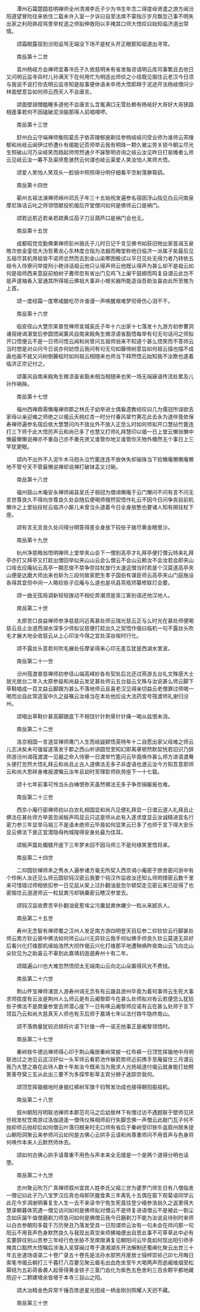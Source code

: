 <!-- { "loadSidebar": true } -->
　　潭州石霜楚圆慈明禅师全州清湘李氏子少为书生年念二得度母贤遣之游方闻汾阳道望冒险往来依住二载未许入室一夕诉曰自至法席不蒙指示岁月飘忽己事不明失出家之利阳熟视骂詈举杖逐之师拟伸救阳以手掩其口师大悟叹曰始知临济道出常情。

　　颂霜眠露宿到汾阳诟骂无端没下场不是杖头开正眼那知祖道出寻常。

　　南岳第十二世

　　袁州杨岐方会禅师宜春冷氏子久依慈明未有省发每咨请明云库司事繁且去他日又问明云监寺异时儿孙满天下在何用忙为明适出师侦之小径既见搊住云老汉今日须与我说不说打你去明云监寺知是般事便休语未卒师大悟即拜于泥途开法杨岐僧问少林面壁意旨如何师云西天人不会唐言。

　　颂面壁胡僧瞌睡多道他不会唐言么含冤满口无雪处赖有杨岐好大哥好大哥狭路相逢事若何不因磕破泥涂脑那得人前唱哩啰。

　　南岳第十三世

　　舒州白云守端禅师衡阳葛氏子依茶陵郁披剃往参杨岐岐问受业师为谁师云茶陵郁和尚岐云闻伊过桥遭仆有偈能记否师举云我有明珠一颗久被尘劳关锁今朝尘尽光生照破山河万朵岐笑而趋起师愕然通夕不寐黎明咨询之岐云汝见昨日打驱傩者么师云见岐云汝一筹不及渠师愈骇然云何谓也岐云渠爱人笑汝怕人笑师大悟。

　　颂爱人笑怕人笑双头一脸镜中照照得分明仔细看平空射落翀霄鹞。

　　南岳第十四世

　　蕲州五祖法演禅师绵州邓氏子年三十五始祝发遍参名宿因浮山指见白云问南泉摩尼珠话云叱之师领悟献投机偈后开堂僧问如何是佛师云口是祸门。

　　颂若远若近若亲若疏黄瓜茄子刀豆葫芦口是祸门会也无。

　　南岳第十五世

　　成都昭觉克勤佛果禅师彭州骆氏子儿时日记千言见佛书如获旧物出家首谒玉泉皓次依金銮信大沩哲黄龙心东林度佥指为法器而晦堂称他日临济一派属子矣最后见五祖尽其机用祖皆不诺师忿然而去到金山染寒困极试以平日见处无得力者乃转依五祖令入侍寮问举提刑小艳诗话祖云他只认得声师云他既认得声为甚么却不是祖云如何是祖师西来意庭前柏树子聻师忽有省出门见鸡飞上阑干鼓翅而鸣复自谓云此岂不是声遂袖香入室通其所得祖云佛祖大事非小根劣器所能造诣吾助汝喜由此所至推为上首。

　　颂一度经霜一度寒咸酸吃尽许谁谩一声唤醒艰难梦彻骨伤心泪不干。

　　南岳第十六世

　　临安径山大慧宗杲普觉禅师宣城奚氏子年十六出家十七落发十九游方初参曹洞诸宿继谒湛堂后参圆悟闻薰风自南来殿角生微凉语省豁悟每举有句无句话问之师拟开口悟便云不是一日师问悟云闻和尚曾问五祖师翁来不知道个甚么悟笑而不答师云当时想是对众问今日说亦何妨悟云我问有句无句如藤倚树意旨如何祖云描也描不成画也画不就又问树倒藤枯时如何祖云相随来也师当下释然悟云始知我不汝欺也遂着临济正宗记付之。

　　颂薰风自南来殿角生微凉虽省豁未相当相随来也笑一场无端寐语传流处累及儿孙作祸殃。

　　南岳第十七世

　　福州西禅鼎需懒庵禅师郡之林氏子幼举进士偶看遗教经叹曰几为儒冠所误欲去家母以亲迎难之师绝之以偈云夭桃红杏一时分付春风翠竹黄花此去永为道伴竟依保寿禅师遍参名宿后依大慧慧问内不放出外不放入正恁么时如何师拟开口慧拈竹篦连打三下师于此大悟厉声云和尚已多了也慧又打师礼拜慧印以偈一日上堂云懒翁懒中懒最懒懒说禅亦不重自己亦不重先贤又谁管你地又谁管你天物外翛然无个事日上三竿犹更眠。

　　颂内不出外不入泥牛木马抱头泣竹篦连连不放休失却骊珠当下拾懒庵懒懒庵懒地不管兮天不管最懒说禅却说禅打破钵盂又讨碗。

　　南岳第十八世

　　福州鼓山木庵安永禅师闽县吴氏子弱冠为僧谒懒庵于云门懒问不问有言不问无言世尊良久不得向世尊良久处会随后便喝师倏然契悟作礼云不因今日问争丧目前机懒许之上堂拈拄杖云临济小厮儿未曾当头道着今日全身放憨也要诸人知有掷拄杖下座。

　　颂有言无言良久处问得分明答得差全身放下较些子拨尽黄金眼里沙。

　　南岳第十九世

　　杭州净慈晦翁悟明禅师上堂举夹山会下一僧到高亭才礼拜亭便打僧云特来礼拜亭亦打又拜亭又打趁出僧回举似夹山山云会么僧云不会山云赖汝不会汝若会即夹山口哑去应庵拈云高亭一期忍俊不禁争奈拄杖放行太速这僧当时若是个汉莫道高亭夹山便是达磨大师出来也斩为三段何故家肥生孝子国伯有谋臣师云高亭夹山门庭施设各得其宜但中间一人略较些子应庵与么道也是巩县茶瓶师纂修联灯会要。

　　颂一曲无弦局调新轻轻拨动不相伦弄潮须是吴江客别语还他汉地人。

　　南岳第二十世

　　太原苦口良益禅师参净慈慈问近离甚处师云瑞光慈云正与么时光在甚处师便喝慈云且止汝道西湖水深多少师拟议慈便打趁出久之契悟作偈曰临机一句不露丝头吹毛才展大地全收慈云从上心印汝今得之宜处深谷俟时行化。

　　颂不露丝头意若何吹毛展处任摩挲得来心印无差互犹是西湖水里波。

　　南岳第二十一世

　　汾州筏渡普慈禅师初参径山端高峰妙各有契处后北还过燕游五台礼文殊感大士放光居台二年入太原参益和尚益云发足甚处师云五台益云文殊与汝说甚么师云脚下草鞋唱成一百文益云脚跟为甚么不落地师云且喜老汉见得亲切益云老僧罪过师喝一喝而出自此常造室中久之益嘱云汝缘当在本处他后设大法药宜号筏渡师礼谢归汾州。

　　颂唱出草鞋价甚高脚跟底下不相饶针针刺骨针针痛一喝从兹恨未消。

　　南岳第二十二世

　　洛京相国一言道显禅师鹰门人生而岐嶷颖悟英特年十二自愿出家父母难之师云儿志决矣未可强留遂落发于郡之西山听讲圆觉至知幻即离章顿然默契恍若旧识乃辞师游汾州谒筏渡渡一见器之命入侍寮一日渡举竹篦问云毕竟唤作甚么师方进语渡蓦头便打忽然大悟礼拜云和尚且止古人道佛法无多子非虚语也渡云汝今方知吾意耶师云和尚大恩碎身难报渡嘱云汝年且幼时至理彰师执劳座下一十七载。

　　颂十七年前事可怜当头白棒恨弥天虽然佛法无多子争奈捐躯报也难。

　　南岳第二十三世

　　西京小庵行密禅师初以白衣礼相国显和尚凡见便礼拜显一日谓云道人礼拜且止佛法在甚处师方举首忽闻板声鸣显云只这是师从此有入遂求度显云汝诚精进宜名行密力参三年显举马祖三不是语未绝师云毕竟如何显笑云已多了也师于言下得大安乐显云佛法下衰正宜潜隐毋拘城隍得安身处最为佳耳。

　　颂板声震处髑髅开座下三年梦未回不因马师三不是何缘笑里悟将来。

　　南岳第二十四世

　　二仰圆钦禅师禾之秀水人遍参诸方毫无所契入西京谒小庵密于旅舍密问浙中有个伶俐人汝还见么师云圆钦钝汉密云我要个钝汉作监收汝还知么师罔措密云数千里来可惜错过师相依扣参一日见鼠从架上过扑翻油瓮忽尔顿契走见密云某已捉得了也密搊住云道道师云一粒鼠粪污却锅羹密云瞎汉参堂去。

　　颂钝汉监收费苦辛扑翻油瓮惹埃尘污羹鼠粪休嫌少一粒从来腻杀人。

　　南岳第二十五世

　　寿州无念智有禅师蜀之汉州人发足南方游四明登天目后参二仰钦钦云行脚甚处师云南方钦云彼中佛法如何师云山川无异钦云我手何似佛手师良久钦云莫道无异好后看兴化打维那机缘始浩然大彻作偈云兴化打维那平地遭殃祸昨夜南山云飞向北山朵钦见为之助喜云不辜到此嘉靖初迤逦寿州十有二年。

　　颂踏遍山川也大难忽然悟彻太无端南山云向北山朵赢得风光不费钱。

　　南岳第二十六世

　　荆山怀宝禅师渚宫人游寿州谒无念有有云躐县游州毕竟为着何事师云生死大事求师拔度有云汝是荆州人么师云是有云阇黎即今在甚么处师拟对有云若便恁么犹较些子佛法不是商量参堂去师潜心座下一日有唤云阇黎师应诺有云在甚么处师于言下领旨乃云和尚大慈真天人师也有灭后师于嘉靖七年以法付铁牛隐终南山。

　　颂不落商量犹较迟频将片语下针锥一呼一诺无他事正是阇黎领悟时。

　　南岳第二十七世

　　秦岭铁牛德远禅师得心印于荆山庵居秦岭常披一红布裤一日顶笠挥锄地中月明联池过之池见云这汉好似一头军师云看箭池作躲箭势师近前携手至庵留住三月谓云我乃大慧之裔在此待人数十年矣汝今既来当为我求人光扬祖道付偈云就身能打劫劈筈善夺窝三玄从此出三要不为多探竿影草主宾分狮子迷踪奈我何。

　　颂顶笠挥锄掘地时身披红裤树军旗千钧弩发功成也接得朝阳振祖机。

　　南岳第二十八世

　　叙州朝阳月明联池禅师本郡范司马之后幼居林下有僧过访不遇题联于壁师见厌世祝发杖笠南游过洛伽道逢一僧伟仪殊相师前行失脚念佛一声僧云此敲门瓦子何不抛却师云抛却后如何僧云叶落归根来时无口师有省后于秦岭受印铁牛返叙州居朱提山朝阳洞聚云来参师问云如何是古佛心云拱手云请和尚尊重师问不用音声与色身将何唤作本来人云默然师休去。

　　颂如何古佛心拱手请尊重不用色与声本来全无缝是一个是两个道得分明也话堕。

　　南岳第二十九世

　　忠州聚云吹万广真禅师叙州宜宾人姓李氏父祖三世为婆罗门师生日有八僧临舍一僧记曰此子乃八宝罗汉应真也母即厌腥食素三年离乳十五偶在窗下观菊语同学云此花今岁凋谢明春复生人生一去不来读书宁免生死竟往登少峨参浩翁久之返里得大慧录朝暮体究遇一僧见访问如何是佛师拟对僧云不是师复进语僧云不是被此一劄尘念如灰届午值僧磨剃刀师急问如何是佛僧云我今日磨剃刀不能为汝说且待别时来师以白衣参朝阳多载于万历癸丑乃落发受具一日阳谓师云汝有一句未会在师问那一句阳云不用音声色身默然良久与我现出真空来师拂袖便出自思此事不可草草此中必有玄要辞往别山苦参三年经行危坐胁不至席限满复见朝阳问云毕竟如何现出阳引师手掩其口豁然大悟嘱后涉海入吴穿闽过粤于潇湘湖东开法解制还蜀阐化聚云出世三十年五坐道场语录二十卷广录五十卷先是法孙水部熊月崖居士锓梓崇祯己卯七月晦日索笔书偈云朝打三千暮打八百要见聚云眉毛出血危坐至午大喝两声而逝阇维烟至松幂结为五彩荷香袭人起骨得黄金锁子三茎门齿化为紫色五色舍利三百余颗平都地藏院迎十二颗建塔余皆塔于本寺三目山之阳。

　　颂大冶精金色异常千锤百炼迸星光团成一柄金刚剑照耀人天迥不藏。

　　南岳第三十世

